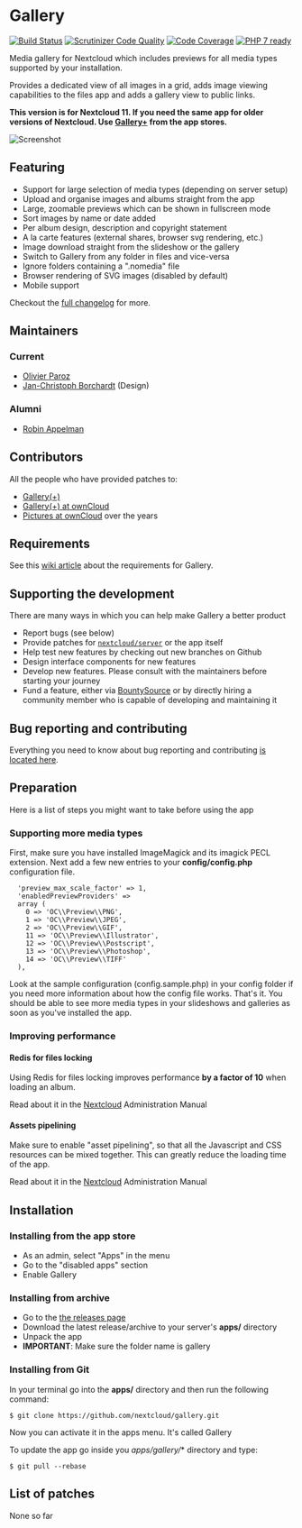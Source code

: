 # Gallery 
[![Build Status](https://travis-ci.org/nextcloud/gallery.svg?branch=master)](https://travis-ci.org/nextcloud/gallery)
[![Scrutinizer Code Quality](https://scrutinizer-ci.com/g/nextcloud/gallery/badges/quality-score.png?b=master)](https://scrutinizer-ci.com/g/nextcloud/gallery/?branch=master)
[![Code Coverage](https://scrutinizer-ci.com/g/nextcloud/gallery/badges/coverage.png?b=master)](https://scrutinizer-ci.com/g/nextcloud/gallery/?branch=master)
[![PHP 7 ready](http://php7ready.timesplinter.ch/nextcloud/gallery/badge.svg)](https://travis-ci.org/nextcloud/gallery)

Media gallery for Nextcloud which includes previews for all media types supported by your installation.

Provides a dedicated view of all images in a grid, adds image viewing capabilities to the files app and adds a gallery view to public links.

**This version is for Nextcloud 11. If you need the same app for older versions of Nextcloud. Use [Gallery+](https://github.com/oparoz/galleryplus) from the app stores.**

![Screenshot](https://raw.githubusercontent.com/nextcloud/gallery/master/build/screenshots/Gallery.jpg)
## Featuring
* Support for large selection of media types (depending on server setup)
* Upload and organise images and albums straight from the app
* Large, zoomable previews which can be shown in fullscreen mode
* Sort images by name or date added
* Per album design, description and copyright statement
* A la carte features (external shares, browser svg rendering, etc.)
* Image download straight from the slideshow or the gallery
* Switch to Gallery from any folder in files and vice-versa
* Ignore folders containing a ".nomedia" file
* Browser rendering of SVG images (disabled by default)
* Mobile support

Checkout the [full changelog](CHANGELOG.md) for more.

## Maintainers

### Current
* [Olivier Paroz](https://github.com/oparoz)
* [Jan-Christoph Borchardt](https://github.com/jancborchardt) (Design)

### Alumni
* [Robin Appelman](https://github.com/icewind1991)

## Contributors

All the people who have provided patches to:
* [Gallery(+)](https://github.com/nextcloud/gallery/pulls?q=is%3Apr+is%3Aclosed)
* [Gallery(+) at ownCloud](https://github.com/owncloud/gallery/pulls?q=is%3Apr+is%3Aclosed)
* [Pictures at ownCloud](https://github.com/owncloud/gallery-old/pulls?q=is%3Apr+is%3Aclosed) over the years

## Requirements

See this [wiki article](https://github.com/nextcloud/gallery/wiki/Requirements) about the requirements for Gallery.

## Supporting the development

There are many ways in which you can help make Gallery a better product

* Report bugs (see below)
* Provide patches for [`nextcloud/server`](https://github.com/nextcloud/server) or the app itself
* Help test new features by checking out new branches on Github
* Design interface components for new features
* Develop new features. Please consult with the maintainers before starting your journey
* Fund a feature, either via [BountySource](https://www.bountysource.com/teams/nextcloud/issues?tracker_ids=9328526,41629711) or by directly hiring a community member who is capable of developing and maintaining it

## Bug reporting and contributing

Everything you need to know about bug reporting and contributing [is located here](https://github.com/nextcloud/gallery/blob/master/CONTRIBUTING.md).

## Preparation
Here is a list of steps you might want to take before using the app

### Supporting more media types
First, make sure you have installed ImageMagick and its imagick PECL extension.
Next add a few new entries to your **config/config.php** configuration file.

```
  'preview_max_scale_factor' => 1,
  'enabledPreviewProviders' =>
  array (
    0 => 'OC\\Preview\\PNG',
    1 => 'OC\\Preview\\JPEG',
    2 => 'OC\\Preview\\GIF',
    11 => 'OC\\Preview\\Illustrator',
    12 => 'OC\\Preview\\Postscript',
    13 => 'OC\\Preview\\Photoshop',
    14 => 'OC\\Preview\\TIFF'
  ),
```

Look at the sample configuration (config.sample.php) in your config folder if you need more information about how the config file works.
That's it. You should be able to see more media types in your slideshows and galleries as soon as you've installed the app.

### Improving performance

#### Redis for files locking

Using Redis for files locking improves performance **by a factor of 10** when loading an album.

Read about it in the [Nextcloud](https://docs.nextcloud.org/server/11/admin_manual/configuration_files/files_locking_transactional.html) Administration Manual

#### Assets pipelining
Make sure to enable "asset pipelining", so that all the Javascript and CSS resources can be mixed together.
This can greatly reduce the loading time of the app.

Read about it in the [Nextcloud](https://docs.nextcloud.org/server/11/admin_manual/configuration_server/js_css_asset_management_configuration.html) Administration Manual

## Installation

### Installing from the app store

* As an admin, select "Apps" in the menu
* Go to the "disabled apps" section
* Enable Gallery

### Installing from archive

* Go to the [the releases page](https://github.com/nextcloud/gallery/releases)
* Download the latest release/archive to your server's **apps/** directory
* Unpack the app
* **IMPORTANT**: Make sure the folder name is gallery

### Installing from Git

In your terminal go into the **apps/** directory and then run the following command:
```
$ git clone https://github.com/nextcloud/gallery.git
```

Now you can activate it in the apps menu. It's called Gallery

To update the app go inside you *apps/gallery/** directory and type:
```
$ git pull --rebase
```

## List of patches

None so far
